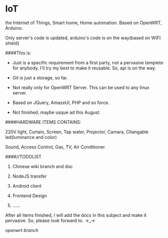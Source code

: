 # IoT
the Internet of Things, Smart home, Home automation. Based on OpenWRT, Arduino.

Only server's code is updated, arduino's code is on the way(based on WIFI shield)

####This is:

- Just is a specific requirement from a first party, not a pervasive templete for anybody. I'll try my best to make it reusable. So, api is on the way.

- Git is just a storage, so far.

- Not really only for OpenWRT Server. This can be used to any linux server.

- Based on JQuery, AmazeUI, PHP and so force.

- Not finished, maybe usque ad this August.

####HARDWARE ITEMS CONTAINS:

220V light, Curtain, Screen, Tap water, Projector, Camara, Changable led(luminance and color)

Sound, Access Control, Gas, TV, Air Conditioner.

####//TODOLIST
 
1. Chinese wiki branch and doc

2. NodeJS transfer

3. Android client

4. Frontend Design

5. ……

After all items finished, I will add the docs in this subject and make it pervasive. So, please look forward to. →_→

*openwrt branch*
